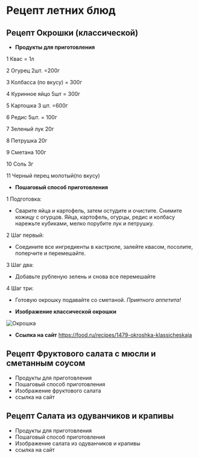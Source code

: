 # Рецепт летних блюд
## Рецепт Окрошки (классической)
* __Продукты для приготовления__
 
 1 Квас = 1л

2 Огурец 2шт. =200г 

3 Колбасса (по вкусу) = 300г

4 Куринное яйцо 5шт = 300г

5 Картошка 3 шт. =600г

6 Редис 5шт. = 100г

7 Зеленый лук 20г

8 Петрушка 20г

9 Сметана 100г

10 Соль 3г

11 Черный перец молотый(по вкусу)

* __Пошаговый способ приготовления__

1 Подготовка: 
* Сварите яйца и картофель, затем остудите и очистите. Снимите кожицу с огурцов. Яйца, картофель, огурцы, редис и колбасу нарежьте кубиками, мелко порубите лук и петрушку.

2 Шаг первый:
* Соедините все ингредиенты в кастрюле, залейте квасом, посолите, поперчите и перемешайте.

3 Шаг два: 
* Добавьте рубленую зелень и снова все перемешайте

4 Шаг три: 
* Готовую окрошку подавайте со сметаной.
_Приятного аппетита!_

* __Изображение классической окрошки__

![Окрошка](Окрошка.webp)

* __Ссылка на сайт__
 https://food.ru/recipes/1479-okroshka-klassicheskaja

## Рецепт Фруктового салата с мюсли и сметанным соусом
* Продукты для приготовления
* Пошаговый способ приготовления
* Изображение фруктового салата
* ссылка на сайт
## Рецепт Салата из одуванчиков и крапивы
* Продукты для приготовления
* Пошаговый способ приготовления
* Изображение салата из одуванчиков и крапивы
* ссылка на сайт